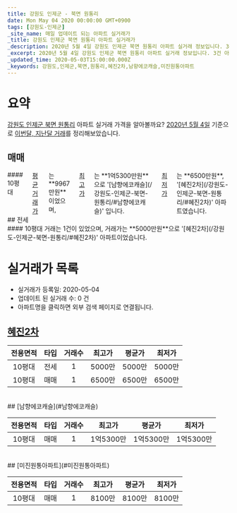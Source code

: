 ```yaml
---
title: 강원도 인제군 - 북면 원통리
date: Mon May 04 2020 00:00:00 GMT+0900
tags: [강원도-인제군]
_site_name: 매일 업데이트 되는 아파트 실거래가
_title: 강원도 인제군 북면 원통리 아파트 실거래가
_description: 2020년 5월 4일 강원도 인제군 북면 원통리 아파트 실거래 정보입니다. 3건 아파트 정보가 있습니다.
_excerpt: 2020년 5월 4일 강원도 인제군 북면 원통리 아파트 실거래 정보입니다. 3건 아파트 정보가 있습니다.
_updated_time: 2020-05-03T15:00:00.000Z
_keywords: 강원도,인제군,북면,원통리,혜진2차,남향에코캐슬,미진원통아파트
---
```





# 요약
<ins>강원도 인제군 북면 원통리</ins> 아파트 실거래 가격을 알아볼까요? <ins>2020년 5월 4일</ins> 기준으로 <ins>이번달, 지난달 거래</ins>를 정리해보았습니다.

## 매매
<div class="container">
<div class="twelve columns" markdown="1">
#### 10평대
<ins>평균 거래가</ins>는 **9967만원**이었으며, <ins>최고가</ins>는 **1억5300만원**으로 '[남향에코캐슬](/강원도-인제군-북면-원통리/#남향에코캐슬)' 입니다. <ins>최저가</ins>는 **6500만원**, '[혜진2차](/강원도-인제군-북면-원통리/#혜진2차)' 아파트였습니다.
</div>
</div>
## 전세
<div class="container">
<div class="twelve columns" markdown="1">
#### 10평대
거래는 1건이 있었으며, 거래가는 **5000만원**으로 '[혜진2차](/강원도-인제군-북면-원통리/#혜진2차)' 아파트이었습니다.
</div>
</div>



# 실거래가 목록
- 실거래가 등록일: 2020-05-04
- 업데이트 된 실거래 수: 0 건
- 아파트명을 클릭하면 외부 검색 페이지로 연결됩니다.

## [혜진2차](#혜진2차)

|전용면적|타입|거래수|최고가|평균가|최저가|
|:---:|:---:|:---:|:---:|:---:|:---:|
|10평대|<span class="deal-type-2">전세</span>|1|5000만|5000만|5000만|
|10평대|<span class="deal-type-1">매매</span>|1|6500만|6500만|6500만|

<br/>
## [남향에코캐슬](#남향에코캐슬)

|전용면적|타입|거래수|최고가|평균가|최저가|
|:---:|:---:|:---:|:---:|:---:|:---:|
|10평대|<span class="deal-type-1">매매</span>|1|1억5300만|1억5300만|1억5300만|

<br/>
## [미진원통아파트](#미진원통아파트)

|전용면적|타입|거래수|최고가|평균가|최저가|
|:---:|:---:|:---:|:---:|:---:|:---:|
|10평대|<span class="deal-type-1">매매</span>|1|8100만|8100만|8100만|

<br/>



